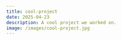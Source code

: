 ```yaml
---
title: cool-project
date: 2025-04-23
description: A cool project we worked on.
image: /images/cool-project.jpg
---
```

